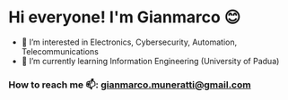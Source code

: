 # Hi everyone! I'm Gianmarco 😊
- 👀 I’m interested in Electronics, Cybersecurity, Automation, Telecommunications
- 🌱 I’m currently learning Information Engineering (University of Padua)
 
 ### How to reach me 📫: gianmarco.muneratti@gmail.com
